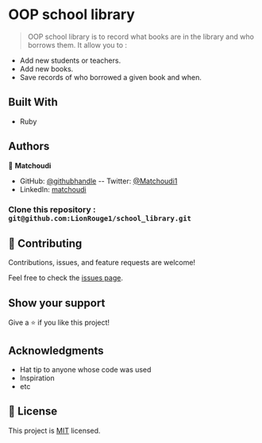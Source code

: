 # OOP school library
> OOP school library is to record what books are in the library and who borrows them. It allow you to :
- Add new students or teachers.
- Add new books.
- Save records of who borrowed a given book and when.

## Built With
- Ruby
## Authors
👤 **Matchoudi**

- GitHub: [@githubhandle](https://github.com/LionRouge1)
-- Twitter: [@Matchoudi1](https://twitter.com/Matchoudi1)
- LinkedIn: [matchoudi](https://linkedin.com/in/matchoudi)

### Clone this repository : `git@github.com:LionRouge1/school_library.git`

## 🤝 Contributing

Contributions, issues, and feature requests are welcome!

Feel free to check the [issues page](../../issues/).

## Show your support

Give a ⭐️ if you like this project!

## Acknowledgments

- Hat tip to anyone whose code was used
- Inspiration
- etc

## 📝 License

This project is [MIT](./MIT.md) licensed.